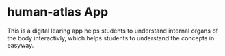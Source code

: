 # human-atlas App
This is a digital learing app helps students to understand internal organs of the body interactivly, which helps students to understand the concepts in easyway.
